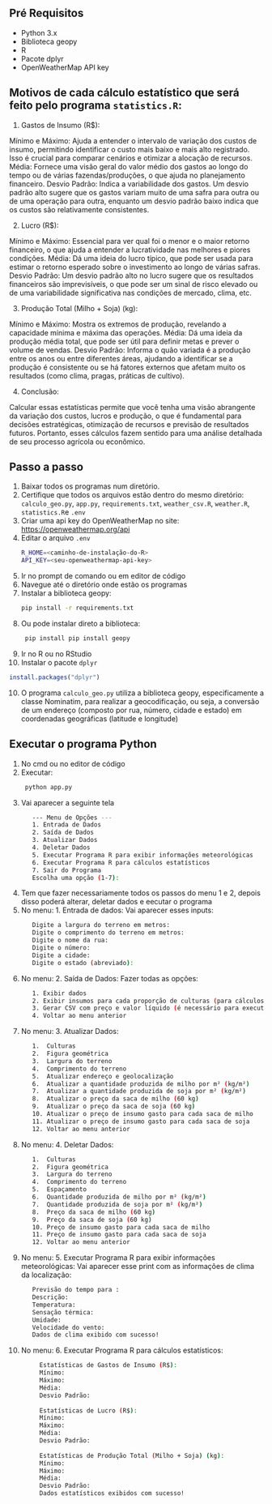 ## Pré Requisitos

- Python 3.x
- Biblioteca geopy
- R
- Pacote dplyr
- OpenWeatherMap API key

## Motivos de cada cálculo estatístico que será feito pelo programa `statistics.R`:
1. Gastos de Insumo (R$):

Mínimo e Máximo: Ajuda a entender o intervalo de variação dos custos de insumo, permitindo identificar o custo mais baixo e mais alto registrado. Isso é crucial para comparar cenários e otimizar a alocação de recursos.
Média: Fornece uma visão geral do valor médio dos gastos ao longo do tempo ou de várias fazendas/produções, o que ajuda no planejamento financeiro.
Desvio Padrão: Indica a variabilidade dos gastos. Um desvio padrão alto sugere que os gastos variam muito de uma safra para outra ou de uma operação para outra, enquanto um desvio padrão baixo indica que os custos são relativamente consistentes.

2. Lucro (R$):

Mínimo e Máximo: Essencial para ver qual foi o menor e o maior retorno financeiro, o que ajuda a entender a lucratividade nas melhores e piores condições.
Média: Dá uma ideia do lucro típico, que pode ser usada para estimar o retorno esperado sobre o investimento ao longo de várias safras.
Desvio Padrão: Um desvio padrão alto no lucro sugere que os resultados financeiros são imprevisíveis, o que pode ser um sinal de risco elevado ou de uma variabilidade significativa nas condições de mercado, clima, etc.

3. Produção Total (Milho + Soja) (kg):

Mínimo e Máximo: Mostra os extremos de produção, revelando a capacidade mínima e máxima das operações.
Média: Dá uma ideia da produção média total, que pode ser útil para definir metas e prever o volume de vendas.
Desvio Padrão: Informa o quão variada é a produção entre os anos ou entre diferentes áreas, ajudando a identificar se a produção é consistente ou se há fatores externos que afetam muito os resultados (como clima, pragas, práticas de cultivo).

4. Conclusão:

Calcular essas estatísticas permite que você tenha uma visão abrangente da variação dos custos, lucros e produção, o que é fundamental para decisões estratégicas, otimização de recursos e previsão de resultados futuros. Portanto, esses cálculos fazem sentido para uma análise detalhada de seu processo agrícola ou econômico.

## Passo a passo

1. Baixar todos os programas num diretório.
2. Certifique que todos os arquivos estão dentro do mesmo diretório: 
   `calculo_geo.py`, `app.py`, `requirements.txt`, `weather_csv.R`, `weather.R`, `statistics.R`e `.env`
3. Criar uma api key do OpenWeatherMap no site: https://openweathermap.org/api    
4. Editar o arquivo `.env`
    ```sh
    R_HOME=<caminho-de-instalação-do-R>
    API_KEY=<seu-openweathermap-api-key>
    ```
5. Ir no prompt de comando ou em editor de código
6. Navegue até o diretório onde estão os programas 
7. Instalar a biblioteca geopy:
    ```sh
    pip install -r requirements.txt
    ```
8. Ou pode instalar direto a biblioteca:
   ```sh
    pip install pip install geopy
    ```
9. Ir no R ou no RStudio
10. Instalar o pacote `dplyr`
```r
install.packages("dplyr")
```
10. O programa `calculo_geo.py` utiliza a biblioteca geopy, especificamente a classe Nominatim, para realizar a geocodificação, ou seja, a conversão de um endereço (composto por rua, número, cidade e estado) em coordenadas geográficas (latitude e longitude)

## Executar o programa Python
1. No cmd ou no editor de código
2. Executar:
   ```sh
    python app.py
    ```
3. Vai aparecer a seguinte tela
      ```sh
         --- Menu de Opções ---
         1. Entrada de Dados
         2. Saída de Dados
         3. Atualizar Dados
         4. Deletar Dados
         5. Executar Programa R para exibir informações meteorológicas
         6. Executar Programa R para cálculos estatísticos
         7. Sair do Programa
         Escolha uma opção (1-7):
    ```
4. Tem que fazer necessariamente todos os passos do menu 1 e 2, depois disso poderá alterar, deletar dados e eecutar o programa
5. No menu: 1. Entrada de dados:
   Vai aparecer esses inputs:
      ```sh
         Digite a largura do terreno em metros:
         Digite o comprimento do terreno em metros:
         Digite o nome da rua:
         Digite o número:
         Digite a cidade:
         Digite o estado (abreviado):
    ```
6. No menu: 2. Saída de Dados:
    Fazer todas as opções:
      ```sh      
         1. Exibir dados
         2. Exibir insumos para cada proporção de culturas (para cálculos estatísticos)
         3. Gerar CSV com preço e valor líquido (é necessário para executar os programas R)
         4. Voltar ao menu anterior
    ```
7. No menu: 3. Atualizar Dados:
      ```sh      
         1.  Culturas
         2.  Figura geométrica
         3.  Largura do terreno
         4.  Comprimento do terreno
         5.  Atualizar endereço e geolocalização
         6.  Atualizar a quantidade produzida de milho por m² (kg/m²)
         7.  Atualizar a quantidade produzida de soja por m² (kg/m²)
         8.  Atualizar o preço da saca de milho (60 kg)
         9.  Atualizar o preço da saca de soja (60 kg)
         10. Atualizar o preço de insumo gasto para cada saca de milho
         11. Atualizar o preço de insumo gasto para cada saca de soja
         12. Voltar ao menu anterior
    ```
8. No menu: 4. Deletar Dados:
      ```sh  
         1.  Culturas
         2.  Figura geométrica
         3.  Largura do terreno
         4.  Comprimento do terreno
         5.  Espaçamento
         6.  Quantidade produzida de milho por m² (kg/m²)
         7.  Quantidade produzida de soja por m² (kg/m²)
         8.  Preço da saca de milho (60 kg)
         9.  Preço da saca de soja (60 kg)
         10. Preço de insumo gasto para cada saca de milho
         11. Preço de insumo gasto para cada saca de soja
         12. Voltar ao menu anterior
   ```
9. No menu: 5. Executar Programa R para exibir informações meteorológicas:
    Vai aparecer esse print com as informações de clima da localização:
      ```sh 
         Previsão do tempo para :
         Descrição: 
         Temperatura:
         Sensação térmica:
         Umidade:
         Velocidade do vento:
         Dados de clima exibido com sucesso!
   ```
10. No menu: 6. Executar Programa R para cálculos estatísticos:
    ```sh
         Estatísticas de Gastos de Insumo (R$):
         Mínimo: 
         Máximo: 
         Média: 
         Desvio Padrão: 
         
         Estatísticas de Lucro (R$):
         Mínimo: 
         Máximo:
         Média:
         Desvio Padrão: 
         
         Estatísticas de Produção Total (Milho + Soja) (kg):
         Mínimo:
         Máximo: 
         Média:
         Desvio Padrão: 
         Dados estatísticos exibidos com sucesso!
    ```
